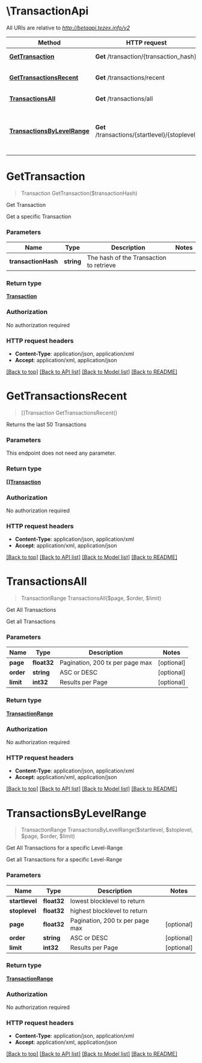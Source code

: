 # \TransactionApi

All URIs are relative to *http://betaapi.tezex.info/v2*

Method | HTTP request | Description
------------- | ------------- | -------------
[**GetTransaction**](TransactionApi.md#GetTransaction) | **Get** /transaction/{transaction_hash} | Get Transaction
[**GetTransactionsRecent**](TransactionApi.md#GetTransactionsRecent) | **Get** /transactions/recent | Returns the last 50 Transactions
[**TransactionsAll**](TransactionApi.md#TransactionsAll) | **Get** /transactions/all | Get All Transactions
[**TransactionsByLevelRange**](TransactionApi.md#TransactionsByLevelRange) | **Get** /transactions/{startlevel}/{stoplevel} | Get All Transactions for a specific Level-Range


# **GetTransaction**
> Transaction GetTransaction($transactionHash)

Get Transaction

Get a specific Transaction


### Parameters

Name | Type | Description  | Notes
------------- | ------------- | ------------- | -------------
 **transactionHash** | **string**| The hash of the Transaction to retrieve | 

### Return type

[**Transaction**](Transaction.md)

### Authorization

No authorization required

### HTTP request headers

 - **Content-Type**: application/json, application/xml
 - **Accept**: application/xml, application/json

[[Back to top]](#) [[Back to API list]](../README.md#documentation-for-api-endpoints) [[Back to Model list]](../README.md#documentation-for-models) [[Back to README]](../README.md)

# **GetTransactionsRecent**
> []Transaction GetTransactionsRecent()

Returns the last 50 Transactions


### Parameters
This endpoint does not need any parameter.

### Return type

[**[]Transaction**](Transaction.md)

### Authorization

No authorization required

### HTTP request headers

 - **Content-Type**: application/json, application/xml
 - **Accept**: application/xml, application/json

[[Back to top]](#) [[Back to API list]](../README.md#documentation-for-api-endpoints) [[Back to Model list]](../README.md#documentation-for-models) [[Back to README]](../README.md)

# **TransactionsAll**
> TransactionRange TransactionsAll($page, $order, $limit)

Get All Transactions

Get all Transactions


### Parameters

Name | Type | Description  | Notes
------------- | ------------- | ------------- | -------------
 **page** | **float32**| Pagination, 200 tx per page max | [optional] 
 **order** | **string**| ASC or DESC | [optional] 
 **limit** | **int32**| Results per Page | [optional] 

### Return type

[**TransactionRange**](TransactionRange.md)

### Authorization

No authorization required

### HTTP request headers

 - **Content-Type**: application/json, application/xml
 - **Accept**: application/xml, application/json

[[Back to top]](#) [[Back to API list]](../README.md#documentation-for-api-endpoints) [[Back to Model list]](../README.md#documentation-for-models) [[Back to README]](../README.md)

# **TransactionsByLevelRange**
> TransactionRange TransactionsByLevelRange($startlevel, $stoplevel, $page, $order, $limit)

Get All Transactions for a specific Level-Range

Get all Transactions for a specific Level-Range


### Parameters

Name | Type | Description  | Notes
------------- | ------------- | ------------- | -------------
 **startlevel** | **float32**| lowest blocklevel to return | 
 **stoplevel** | **float32**| highest blocklevel to return | 
 **page** | **float32**| Pagination, 200 tx per page max | [optional] 
 **order** | **string**| ASC or DESC | [optional] 
 **limit** | **int32**| Results per Page | [optional] 

### Return type

[**TransactionRange**](TransactionRange.md)

### Authorization

No authorization required

### HTTP request headers

 - **Content-Type**: application/json, application/xml
 - **Accept**: application/xml, application/json

[[Back to top]](#) [[Back to API list]](../README.md#documentation-for-api-endpoints) [[Back to Model list]](../README.md#documentation-for-models) [[Back to README]](../README.md)

